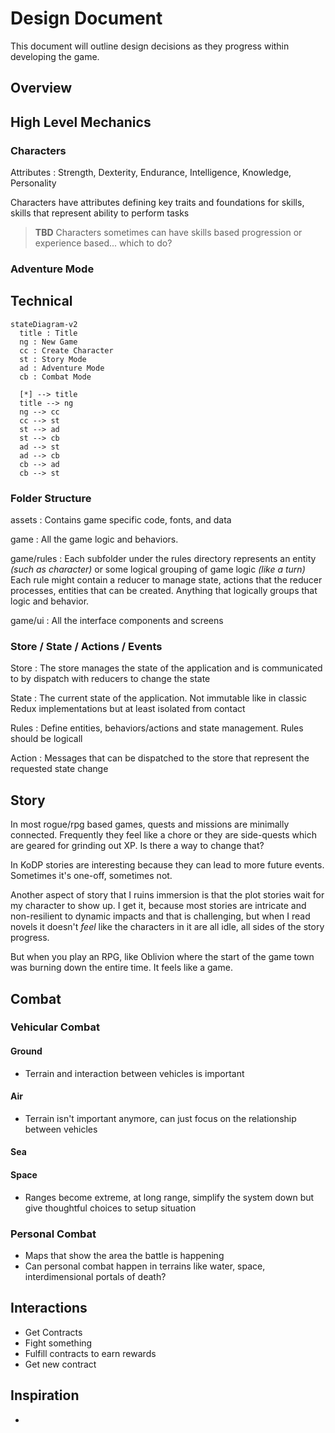 <!--
 Copyright (c) 2020 Trevor Redfern
 
 This software is released under the MIT License.
 https://opensource.org/licenses/MIT
-->

# Design Document

This document will outline design decisions as they progress within developing the game.

## Overview

## High Level Mechanics
### Characters
Attributes
: Strength, Dexterity, Endurance, Intelligence, Knowledge, Personality

Characters have attributes defining key traits and foundations for skills, skills that represent ability to perform tasks

> **TBD**
> Characters sometimes can have skills based progression or experience based... which to do?

### Adventure Mode

## Technical
```mermaid
stateDiagram-v2
  title : Title
  ng : New Game
  cc : Create Character
  st : Story Mode
  ad : Adventure Mode
  cb : Combat Mode

  [*] --> title
  title --> ng
  ng --> cc
  cc --> st
  st --> ad
  st --> cb
  ad --> st
  ad --> cb
  cb --> ad
  cb --> st
```

### Folder Structure
assets
: Contains game specific code, fonts, and data

game
: All the game logic and behaviors.

game/rules
: Each subfolder under the rules directory represents an entity *(such as character)* or some logical grouping of game logic *(like a turn)*
Each rule might contain a reducer to manage state, actions that the reducer processes, entities that can be created. Anything that logically groups that logic and behavior.

game/ui
: All the interface components and screens

### Store / State / Actions / Events

Store
: The store manages the state of the application and is communicated to by dispatch with reducers to change the state

State
: The current state of the application. Not immutable like in classic Redux implementations but at least isolated from contact

Rules
: Define entities, behaviors/actions and state management. Rules should be logicall

Action
: Messages that can be dispatched to the store that represent the requested state change


## Story
In most rogue/rpg based games, quests and missions are minimally connected. Frequently they feel like a chore
or they are side-quests which are geared for grinding out XP. Is there a way to change that?

In KoDP stories are interesting because they can lead to more future events. Sometimes it's one-off, sometimes not.

Another aspect of story that I ruins immersion is that the plot stories wait for my character to show up. I get it, because most stories are intricate and non-resilient to dynamic impacts and that is challenging, but when I read novels it doesn't *feel* like the characters in it are all idle, all sides of the story progress.

But when you play an RPG, like Oblivion where the start of the game town was burning down the entire time. It feels like a game.



## Combat

### Vehicular Combat
#### Ground
+ Terrain and interaction between vehicles is important

#### Air
+ Terrain isn't important anymore, can just focus on the relationship between vehicles

#### Sea

#### Space
+ Ranges become extreme, at long range, simplify the system down but give thoughtful choices to setup situation

### Personal Combat
+ Maps that show the area the battle is happening
+ Can personal combat happen in terrains like water, space, interdimensional portals of death?

## Interactions
 * Get Contracts
 * Fight something
 * Fulfill contracts to earn rewards
 * Get new contract

## Inspiration
 * 